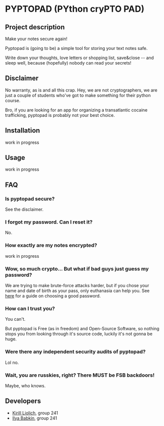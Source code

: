 # PYPTOPAD (PYthon cryPTO PAD)
## Project description
Make your notes secure again!

Pyptopad is (going to be) a simple tool for storing your text notes safe.

Write down your thoughts, love letters or shopping list, save&close -- and sleep well, because (hopefully) nobody can read your secrets!

## Disclaimer
No warranty, as is and all this crap. Hey, we are not cryptographers, we are just a couple of students who've got to make something for their python course.

Bro, if you are looking for an app for organizing a transatlantic cocaine trafficking, pyptopad is probably not your best choice.

## Installation
work in progress

## Usage
work in progress

## FAQ
### Is pyptopad secure?
See the disclaimer.

### I forgot my password. Can I reset it?
No.

### How exactly are my notes encrypted?
work in progress

### Wow, so much crypto... But what if bad guys just guess my password?
We are trying to make brute-force attacks harder, but if you chose your name and date of birth as your pass, only euthanasia can help you. See [here](https://www.whonix.org/wiki/Passwords) for a guide on choosing a good password.

### How can I trust you?
You can't.

But pyptopad is Free (as in freedom) and Open-Source Software, so nothing stops you from looking through it's source code, luckily it's not gonna be huge.

### Were there any independent security audits of pyptopad?
Lol no.

### Wait, you are russkies, right? There MUST be FSB backdoors!
Maybe, who knows.

## Developers
* [Kirill Liolich](https://github.com/yitaxede/), group 241
* [Ilya Babkin](FIXME), group 241
